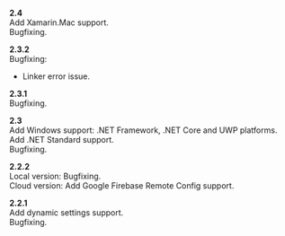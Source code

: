 **2.4**  
Add Xamarin.Mac support.  
Bugfixing.  

**2.3.2**  
Bugfixing:  
- Linker error issue.  

**2.3.1**  
Bugfixing.  

**2.3**  
Add Windows support: .NET Framework, .NET Core and UWP platforms.  
Add .NET Standard support.  
Bugfixing.  

**2.2.2**  
Local version: Bugfixing.  
Cloud version: Add Google Firebase Remote Config support.  

**2.2.1**  
Add dynamic settings support.  
Bugfixing.  
